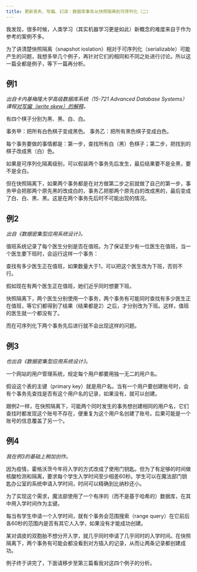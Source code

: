 ```yaml
---
title: 更新丢失、写偏、幻读：数据库事务从快照隔离到可序列化（二）
---
```


我发现，很多时候，人类学习（其实机器学习更是如此）新概念的难度来自于作为参考的案例不多。

为了讲清楚快照隔离（snapshot ioslation）相对于可序列化（serializable）可能产生的问题，我想多举几个例子，再针对它们的相同和不同之处进行讨论。所以这一篇全都是例子，等下一篇再分析。


## 例1
*出自卡内基梅隆大学高级数据库系统（15-721 Advanced Database Systems）课程[对写偏（write skew）的解释](https://15721.courses.cs.cmu.edu/spring2020/slides/03-mvcc1.pdf)。*


有四个棋子分别为黑、黑、白、白。

事务甲：把所有白色棋子变成黑色。
事务乙：把所有黑色棋子变成白色。

每个事务要做的事情都是：第一步，查找所有白（黑）色棋子；第二步，把找到的棋子改成黑（白）色。

如果是可序列化隔离级别，可以假装两个事务先后发生，最后结果要不是全黑，要不是全白。

但在快照隔离下，如果两个事务都是在对方做第二步之前就做了自己的第一步，事务甲会把那两个原先黑的改成白的，事务乙把那两个原先白的改成黑的，最后变成了白、白、黑、黑。这是在两个事务先后时不可能出现的情况。


## 例2
*出自《数据密集型应用系统设计》。*

值班系统记录了每个医生分别是否在值班。为了保证至少有一位医生在值班，当一个医生要下班时，会运行这样一个事务：

查找有多少医生正在值班，如果数量大于1，可以把这个医生改为下班，否则不行。

假如现在有两个医生正在值班，她们近乎同时想要下班。

快照隔离下，两个医生分别使用一个事务，两个事务有可能同时查找有多少医生正在值班，等它们都得到了结果（结果都是2）之后，才分别改为下班。这样，值班的医生就一个都没有了。

而在可序列化下两个事务先后进行就不会出现这样的问题。




## 例3
*也出自《数据密集型应用系统设计》。*

一个网站的用户管理系统，规定每个用户都要用独一无二的用户名。

假设这个表的主键（primary key）就是用户名。当有一个用户要创建账号时，会有个事务先查找是否有这个用户名的记录，如果没有，就可以创建。

跟例2一样，在快照隔离下，可能两个同时发生的事务想创建相同的用户名，它们查找时都发现这个账号不存在，便重复为这个用户名创建了账号。后果可能是一个账号的信息覆盖了另一个。


## 例4
*我在例3的基础上稍加创作。*

因为疫情，霍格沃茨今年将入学的方式改成了使用门钥匙。但为了有足够的时间做核酸检测和隔离，要求每个学生入学时间至少相差60秒。学生可以在魔法部门钥匙办公室的系统申请入学时间，时间可以精确到比纳秒还小。

为了实现这个需求，魔法部使用了一个有序的（而不是基于哈希的）数据库，在其中用入学时间作为主键。

每当有学生申请一个入学时间，就有个事务会范围搜索（range query）在它前后各60秒的范围内是否有其它人入学，如果没有才能成功创建。

某对调皮的双胞胎不想分开入学，就几乎同时申请了几乎同时的入学时间。在快照隔离下，两个事务有可能会都没看到对方插入的记录，从而让两条记录都创建成功。

例子终于讲完了，下面请移步至第三篇看我对这四个例子的分析。

